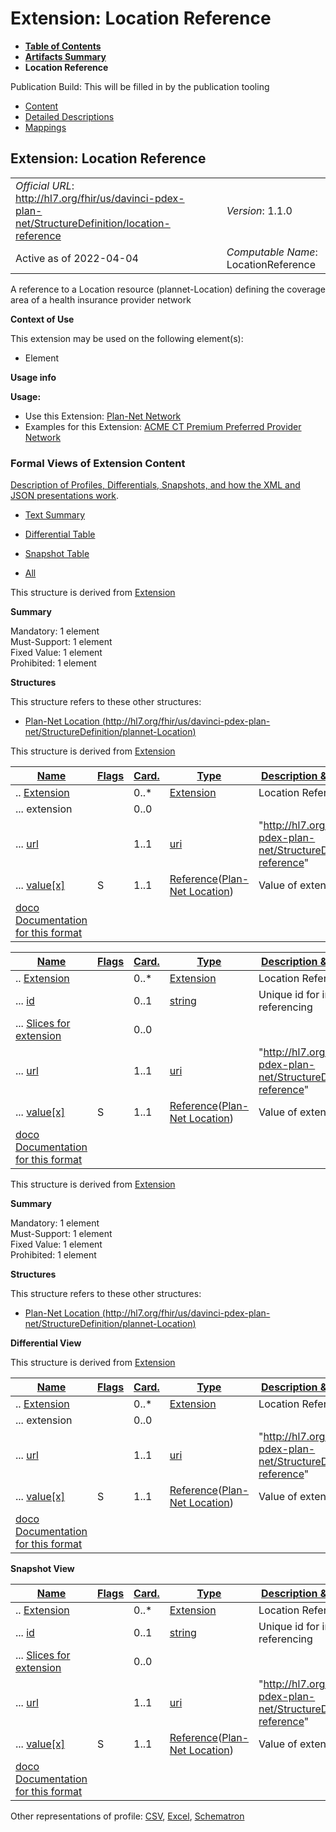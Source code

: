 # Extension: Location Reference

* [**Table of Contents**](toc.html)
* [**Artifacts Summary**](artifacts.html)
* **Location Reference**

Publication Build: This will be filled in by the publication tooling

* [Content](#)
* [Detailed Descriptions](StructureDefinition-location-reference-definitions.html)
* [Mappings](StructureDefinition-location-reference-mappings.html)

## Extension: Location Reference

|  |  |  |  |  |
| --- | --- | --- | --- | --- |
| *Official URL*: http://hl7.org/fhir/us/davinci-pdex-plan-net/StructureDefinition/location-reference | | | | *Version*: 1.1.0 |
| Active as of 2022-04-04 | | | | *Computable Name*: LocationReference |

A reference to a Location resource (plannet-Location) defining the coverage area of a health insurance provider network

**Context of Use**

This extension may be used on the following element(s):

* Element

**Usage info**

**Usage:**

* Use this Extension: [Plan-Net Network](StructureDefinition-plannet-Network.html)
* Examples for this Extension: [ACME CT Premium Preferred Provider Network](Organization-AcmeofCTPremNet.html)

### Formal Views of Extension Content

[Description of Profiles, Differentials, Snapshots, and how the XML and JSON presentations work](http://hl7.org/fhir/R4/profiling.html#representation).

* [Text Summary](#tabs-summ)
* [Differential Table](#tabs-diff)
* [Snapshot Table](#tabs-snap)

* [All](#tabs-all)

This structure is derived from [Extension](http://hl7.org/fhir/R4/extensibility.html#Extension)

**Summary**

Mandatory: 1 element  
 Must-Support: 1 element  
 Fixed Value: 1 element  
 Prohibited: 1 element

**Structures**

This structure refers to these other structures:

* [Plan-Net Location (http://hl7.org/fhir/us/davinci-pdex-plan-net/StructureDefinition/plannet-Location)](StructureDefinition-plannet-Location.html)

This structure is derived from [Extension](http://hl7.org/fhir/R4/extensibility.html#Extension)

| [Name](http://hl7.org/fhir/R4/formats.html#table "The logical name of the element") | [Flags](http://hl7.org/fhir/R4/formats.html#table "Information about the use of the element") | [Card.](http://hl7.org/fhir/R4/formats.html#table "Minimum and Maximum # of times the the element can appear in the instance") | [Type](http://hl7.org/fhir/R4/formats.html#table "Reference to the type of the element") | [Description & Constraints](http://hl7.org/fhir/R4/formats.html#table "Additional information about the element")[doco](http://hl7.org/fhir/R4/formats.html#table "Legend for this format") |
| --- | --- | --- | --- | --- |
| .. [Extension](StructureDefinition-location-reference-definitions.html#Extension "A reference to a Location resource (plannet-Location) defining the coverage area of a health insurance provider network") |  | 0..\* | [Extension](http://hl7.org/fhir/R4/extensibility.html#Extension) | Location Reference |
| ... extension |  | 0..0 |  |  |
| ... [url](StructureDefinition-location-reference-definitions.html#Extension.url) |  | 1..1 | [uri](http://hl7.org/fhir/R4/datatypes.html#uri) | "http://hl7.org/fhir/us/davinci-pdex-plan-net/StructureDefinition/location-reference" |
| ... [value[x]](StructureDefinition-location-reference-definitions.html#Extension.value[x]) | S | 1..1 | [Reference](http://hl7.org/fhir/R4/references.html)([Plan-Net Location](StructureDefinition-plannet-Location.html)) | Value of extension |
| [doco Documentation for this format](http://hl7.org/fhir/R4/formats.html#table "Legend for this format") | | | | |

| [Name](http://hl7.org/fhir/R4/formats.html#table "The logical name of the element") | [Flags](http://hl7.org/fhir/R4/formats.html#table "Information about the use of the element") | [Card.](http://hl7.org/fhir/R4/formats.html#table "Minimum and Maximum # of times the the element can appear in the instance") | [Type](http://hl7.org/fhir/R4/formats.html#table "Reference to the type of the element") | [Description & Constraints](http://hl7.org/fhir/R4/formats.html#table "Additional information about the element")[doco](http://hl7.org/fhir/R4/formats.html#table "Legend for this format") |
| --- | --- | --- | --- | --- |
| .. [Extension](StructureDefinition-location-reference-definitions.html#Extension "A reference to a Location resource (plannet-Location) defining the coverage area of a health insurance provider network") |  | 0..\* | [Extension](http://hl7.org/fhir/R4/extensibility.html#Extension) | Location Reference |
| ... [id](StructureDefinition-location-reference-definitions.html#Extension.id "Unique id for the element within a resource (for internal references). This may be any string value that does not contain spaces.") |  | 0..1 | [string](http://hl7.org/fhir/R4/datatypes.html#string) | Unique id for inter-element referencing |
| ... [Slices for extension](StructureDefinition-location-reference-definitions.html#Extension.extension "An Extension") |  | 0..0 |  |  |
| ... [url](StructureDefinition-location-reference-definitions.html#Extension.url "Source of the definition for the extension code - a logical name or a URL.") |  | 1..1 | [uri](http://hl7.org/fhir/R4/datatypes.html#uri) | "http://hl7.org/fhir/us/davinci-pdex-plan-net/StructureDefinition/location-reference" |
| ... [value[x]](StructureDefinition-location-reference-definitions.html#Extension.value[x] "Value of extension - must be one of a constrained set of the data types (see [Extensibility](http://hl7.org/fhir/R4/extensibility.html) for a list).") | S | 1..1 | [Reference](http://hl7.org/fhir/R4/references.html)([Plan-Net Location](StructureDefinition-plannet-Location.html)) | Value of extension |
| [doco Documentation for this format](http://hl7.org/fhir/R4/formats.html#table "Legend for this format") | | | | |

This structure is derived from [Extension](http://hl7.org/fhir/R4/extensibility.html#Extension)

**Summary**

Mandatory: 1 element  
 Must-Support: 1 element  
 Fixed Value: 1 element  
 Prohibited: 1 element

**Structures**

This structure refers to these other structures:

* [Plan-Net Location (http://hl7.org/fhir/us/davinci-pdex-plan-net/StructureDefinition/plannet-Location)](StructureDefinition-plannet-Location.html)

**Differential View**

This structure is derived from [Extension](http://hl7.org/fhir/R4/extensibility.html#Extension)

| [Name](http://hl7.org/fhir/R4/formats.html#table "The logical name of the element") | [Flags](http://hl7.org/fhir/R4/formats.html#table "Information about the use of the element") | [Card.](http://hl7.org/fhir/R4/formats.html#table "Minimum and Maximum # of times the the element can appear in the instance") | [Type](http://hl7.org/fhir/R4/formats.html#table "Reference to the type of the element") | [Description & Constraints](http://hl7.org/fhir/R4/formats.html#table "Additional information about the element")[doco](http://hl7.org/fhir/R4/formats.html#table "Legend for this format") |
| --- | --- | --- | --- | --- |
| .. [Extension](StructureDefinition-location-reference-definitions.html#Extension "A reference to a Location resource (plannet-Location) defining the coverage area of a health insurance provider network") |  | 0..\* | [Extension](http://hl7.org/fhir/R4/extensibility.html#Extension) | Location Reference |
| ... extension |  | 0..0 |  |  |
| ... [url](StructureDefinition-location-reference-definitions.html#Extension.url) |  | 1..1 | [uri](http://hl7.org/fhir/R4/datatypes.html#uri) | "http://hl7.org/fhir/us/davinci-pdex-plan-net/StructureDefinition/location-reference" |
| ... [value[x]](StructureDefinition-location-reference-definitions.html#Extension.value[x]) | S | 1..1 | [Reference](http://hl7.org/fhir/R4/references.html)([Plan-Net Location](StructureDefinition-plannet-Location.html)) | Value of extension |
| [doco Documentation for this format](http://hl7.org/fhir/R4/formats.html#table "Legend for this format") | | | | |

**Snapshot View**

| [Name](http://hl7.org/fhir/R4/formats.html#table "The logical name of the element") | [Flags](http://hl7.org/fhir/R4/formats.html#table "Information about the use of the element") | [Card.](http://hl7.org/fhir/R4/formats.html#table "Minimum and Maximum # of times the the element can appear in the instance") | [Type](http://hl7.org/fhir/R4/formats.html#table "Reference to the type of the element") | [Description & Constraints](http://hl7.org/fhir/R4/formats.html#table "Additional information about the element")[doco](http://hl7.org/fhir/R4/formats.html#table "Legend for this format") |
| --- | --- | --- | --- | --- |
| .. [Extension](StructureDefinition-location-reference-definitions.html#Extension "A reference to a Location resource (plannet-Location) defining the coverage area of a health insurance provider network") |  | 0..\* | [Extension](http://hl7.org/fhir/R4/extensibility.html#Extension) | Location Reference |
| ... [id](StructureDefinition-location-reference-definitions.html#Extension.id "Unique id for the element within a resource (for internal references). This may be any string value that does not contain spaces.") |  | 0..1 | [string](http://hl7.org/fhir/R4/datatypes.html#string) | Unique id for inter-element referencing |
| ... [Slices for extension](StructureDefinition-location-reference-definitions.html#Extension.extension "An Extension") |  | 0..0 |  |  |
| ... [url](StructureDefinition-location-reference-definitions.html#Extension.url "Source of the definition for the extension code - a logical name or a URL.") |  | 1..1 | [uri](http://hl7.org/fhir/R4/datatypes.html#uri) | "http://hl7.org/fhir/us/davinci-pdex-plan-net/StructureDefinition/location-reference" |
| ... [value[x]](StructureDefinition-location-reference-definitions.html#Extension.value[x] "Value of extension - must be one of a constrained set of the data types (see [Extensibility](http://hl7.org/fhir/R4/extensibility.html) for a list).") | S | 1..1 | [Reference](http://hl7.org/fhir/R4/references.html)([Plan-Net Location](StructureDefinition-plannet-Location.html)) | Value of extension |
| [doco Documentation for this format](http://hl7.org/fhir/R4/formats.html#table "Legend for this format") | | | | |

Other representations of profile: [CSV](StructureDefinition-location-reference.csv), [Excel](StructureDefinition-location-reference.xlsx), [Schematron](StructureDefinition-location-reference.sch)